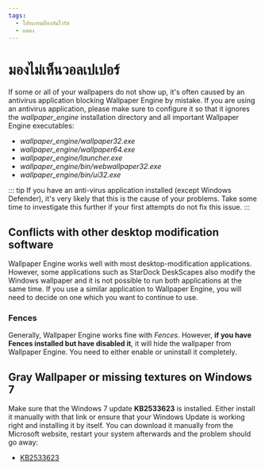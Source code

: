 ```yaml
---
tags:
  - โปรแกรมป้องกันไวรัส
  - แสดง
---
```


# มองไม่เห็นวอลเปเปอร์

If some or all of your wallpapers do not show up, it's often caused by an antivirus application blocking Wallpaper Engine by mistake. If you are using an antivirus application, please make sure to configure it so that it ignores the *wallpaper_engine* installation directory and all important Wallpaper Engine executables:

* *wallpaper_engine/wallpaper32.exe*
* *wallpaper_engine/wallpaper64.exe*
* *wallpaper_engine/launcher.exe*
* *wallpaper_engine/bin/webwallpaper32.exe*
* *wallpaper_engine/bin/ui32.exe*

::: tip If you have an anti-virus application installed (except Windows Defender), it's very likely that this is the cause of your problems. Take some time to investigate this further if your first attempts do not fix this issue. :::

## Conflicts with other desktop modification software

Wallpaper Engine works well with most desktop-modification applications. However, some applications such as StarDock DeskScapes also modify the Windows wallpaper and it is not possible to run both applications at the same time. If you use a similar application to Wallpaper Engine, you will need to decide on one which you want to continue to use.

### Fences

Generally, Wallpaper Engine works fine with *Fences*. However, **if you have Fences installed but have disabled it**, it will hide the wallpaper from Wallpaper Engine. You need to either enable or uninstall it completely.

## Gray Wallpaper or missing textures on Windows 7

Make sure that the Windows 7 update **KB2533623** is installed. Either install it manually with that link or ensure that your Windows Update is working right and installing it by itself. You can download it manually from the Microsoft website, restart your system afterwards and the problem should go away:

* [KB2533623](https://support.microsoft.com/en-us/help/2533623/microsoft-security-advisory-insecure-library-loading-could-allow-remot)